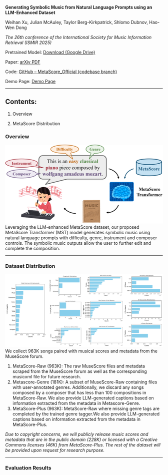 **Generating Symbolic Music from Natural Language Prompts using an LLM-Enhanced Dataset**

Weihan Xu, Julian McAuley, Taylor Berg-Kirkpatrick, Shlomo Dubnov, Hao-Wen Dong

*The 26th conference of the International Society for Music Information Retrieval (ISMIR 2025)*

Pretrained Model: [Download (Google Drive)](https://drive.google.com/file/d/1Mtfxt9BYO1H-b8K0qlDQDThJD0gsy_3F/view?usp=drive_link)

Paper: [arXiv PDF](https://arxiv.org/pdf/2410.02084)  

Code: [GitHub – MetaScore_Official (codebase branch)](https://github.com/wx83/MetaScore_Official/tree/codebase)

Demo Page: [Demo Page](https://wx83.github.io/MetaScore_Official/)

---

## Contents:

1. Overview

2. MetaScore Distribution 


### Overview
![Overview](./overview.png)
Leveraging the LLM-enhanced MetaScore dataset, our proposed MetaScore Transformer (MST) model generates symbolic music using natural language prompts with difficulty, genre, instrument and composer controls. The symbolic music outputs allow the user to further edit and complete the composition.

---

### Dataset Distribution
![Dataset Distribution](./dataset.png)
We collect 963K songs paired with musical scores and metadata from the MuseScore forum.


1. MetaScore-Raw (963K): The raw MuseScore files and metadata scraped from the MuseScore forum as well as the corresponding musicxml file for future research.
2. Metascore-Genre (181K): A subset of MuseScore-Raw containing files with user-annotated genres. Additionally, we discard any songs composed by a composer that has less than 100 compositions in MetaScore-Raw. We also provide LLM-generated captions based on information extracted from the metadata in Metascore-Genre. 
3. MetaScore-Plus (963K): MetaScore-Raw where missing genre tags are completed by the trained genre tagger.We also provide LLM-generated captions based on information extracted from the metadata in MetaScore-Plus. 

*Due to copyright concerns, we will publicly release music scores and metadata that are in the public domain (228K) or licensed with a Creative Commons licenses (46K) from MetaScore-Plus. The rest of the dataset will be provided upon request for research purpose.*

---

### Evaluation Results

